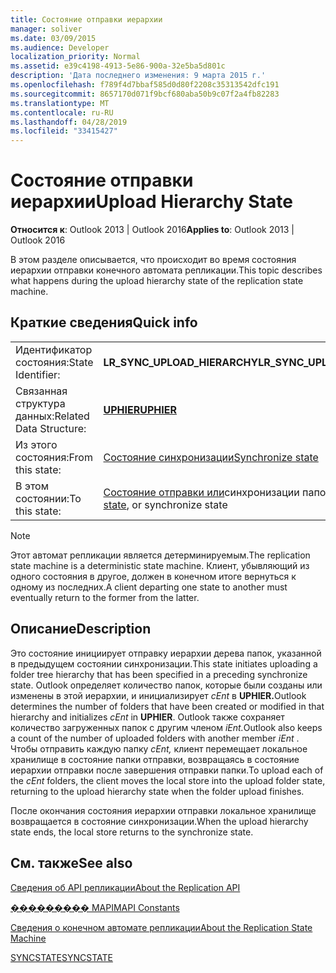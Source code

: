 ```yaml
---
title: Состояние отправки иерархии
manager: soliver
ms.date: 03/09/2015
ms.audience: Developer
localization_priority: Normal
ms.assetid: e39c4198-4913-5e86-900a-32e5ba5d801c
description: 'Дата последнего изменения: 9 марта 2015 г.'
ms.openlocfilehash: f789f4d7bbaf585d0d80f2208c35313542dfc191
ms.sourcegitcommit: 8657170d071f9bcf680aba50b9c07f2a4fb82283
ms.translationtype: MT
ms.contentlocale: ru-RU
ms.lasthandoff: 04/28/2019
ms.locfileid: "33415427"
---
```

# <a name="upload-hierarchy-state"></a><span data-ttu-id="f8d44-103">Состояние отправки иерархии</span><span class="sxs-lookup"><span data-stu-id="f8d44-103">Upload Hierarchy State</span></span>

  
  
<span data-ttu-id="f8d44-104">**Относится к**: Outlook 2013 | Outlook 2016</span><span class="sxs-lookup"><span data-stu-id="f8d44-104">**Applies to**: Outlook 2013 | Outlook 2016</span></span> 
  
 <span data-ttu-id="f8d44-105">В этом разделе описывается, что происходит во время состояния иерархии отправки конечного автомата репликации.</span><span class="sxs-lookup"><span data-stu-id="f8d44-105">This topic describes what happens during the upload hierarchy state of the replication state machine.</span></span> 
  
## <a name="quick-info"></a><span data-ttu-id="f8d44-106">Краткие сведения</span><span class="sxs-lookup"><span data-stu-id="f8d44-106">Quick info</span></span>

|||
|:-----|:-----|
|<span data-ttu-id="f8d44-107">Идентификатор состояния:</span><span class="sxs-lookup"><span data-stu-id="f8d44-107">State Identifier:</span></span>  <br/> |<span data-ttu-id="f8d44-108">**LR_SYNC_UPLOAD_HIERARCHY**</span><span class="sxs-lookup"><span data-stu-id="f8d44-108">**LR_SYNC_UPLOAD_HIERARCHY**</span></span> <br/> |
|<span data-ttu-id="f8d44-109">Связанная структура данных:</span><span class="sxs-lookup"><span data-stu-id="f8d44-109">Related Data Structure:</span></span>  <br/> |<span data-ttu-id="f8d44-110">**[UPHIER](uphier.md)**</span><span class="sxs-lookup"><span data-stu-id="f8d44-110">**[UPHIER](uphier.md)**</span></span> <br/> |
|<span data-ttu-id="f8d44-111">Из этого состояния:</span><span class="sxs-lookup"><span data-stu-id="f8d44-111">From this state:</span></span>  <br/> |[<span data-ttu-id="f8d44-112">Состояние синхронизации</span><span class="sxs-lookup"><span data-stu-id="f8d44-112">Synchronize state</span></span>](synchronize-state.md) <br/> |
|<span data-ttu-id="f8d44-113">В этом состоянии:</span><span class="sxs-lookup"><span data-stu-id="f8d44-113">To this state:</span></span>  <br/> |<span data-ttu-id="f8d44-114">[Состояние отправки или](upload-folder-state.md)синхронизации папок</span><span class="sxs-lookup"><span data-stu-id="f8d44-114">[Upload folder state](upload-folder-state.md), or synchronize state</span></span>  <br/> |
   
> [!NOTE]
> <span data-ttu-id="f8d44-115">Этот автомат репликации является детерминируемым.</span><span class="sxs-lookup"><span data-stu-id="f8d44-115">The replication state machine is a deterministic state machine.</span></span> <span data-ttu-id="f8d44-116">Клиент, убывляющий из одного состояния в другое, должен в конечном итоге вернуться к одному из последних.</span><span class="sxs-lookup"><span data-stu-id="f8d44-116">A client departing one state to another must eventually return to the former from the latter.</span></span> 
  
## <a name="description"></a><span data-ttu-id="f8d44-117">Описание</span><span class="sxs-lookup"><span data-stu-id="f8d44-117">Description</span></span>

<span data-ttu-id="f8d44-118">Это состояние инициирует отправку иерархии дерева папок, указанной в предыдущем состоянии синхронизации.</span><span class="sxs-lookup"><span data-stu-id="f8d44-118">This state initiates uploading a folder tree hierarchy that has been specified in a preceding synchronize state.</span></span> <span data-ttu-id="f8d44-119">Outlook определяет количество папок, которые были созданы или изменены в этой иерархии, и инициализирует *cEnt* в **UPHIER.**</span><span class="sxs-lookup"><span data-stu-id="f8d44-119">Outlook determines the number of folders that have been created or modified in that hierarchy and initializes  *cEnt*  in **UPHIER**.</span></span> <span data-ttu-id="f8d44-120">Outlook также сохраняет количество загруженных папок с другим членом *iEnt.*</span><span class="sxs-lookup"><span data-stu-id="f8d44-120">Outlook also keeps a count of the number of uploaded folders with another member  *iEnt*  .</span></span> <span data-ttu-id="f8d44-121">Чтобы отправить каждую папку  *cEnt,*  клиент перемещает локальное хранилище в состояние папки отправки, возвращаясь в состояние иерархии отправки после завершения отправки папки.</span><span class="sxs-lookup"><span data-stu-id="f8d44-121">To upload each of the  *cEnt*  folders, the client moves the local store into the upload folder state, returning to the upload hierarchy state when the folder upload finishes.</span></span> 
  
<span data-ttu-id="f8d44-122">После окончания состояния иерархии отправки локальное хранилище возвращается в состояние синхронизации.</span><span class="sxs-lookup"><span data-stu-id="f8d44-122">When the upload hierarchy state ends, the local store returns to the synchronize state.</span></span>
  
## <a name="see-also"></a><span data-ttu-id="f8d44-123">См. также</span><span class="sxs-lookup"><span data-stu-id="f8d44-123">See also</span></span>



[<span data-ttu-id="f8d44-124">Сведения об API репликации</span><span class="sxs-lookup"><span data-stu-id="f8d44-124">About the Replication API</span></span>](about-the-replication-api.md)
  
[<span data-ttu-id="f8d44-125">��������� MAPI</span><span class="sxs-lookup"><span data-stu-id="f8d44-125">MAPI Constants</span></span>](mapi-constants.md)
  
[<span data-ttu-id="f8d44-126">Сведения о конечном автомате репликации</span><span class="sxs-lookup"><span data-stu-id="f8d44-126">About the Replication State Machine</span></span>](about-the-replication-state-machine.md)
  
[<span data-ttu-id="f8d44-127">SYNCSTATE</span><span class="sxs-lookup"><span data-stu-id="f8d44-127">SYNCSTATE</span></span>](syncstate.md)

